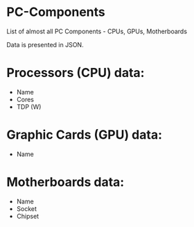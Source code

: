# PC-Components
List of almost all PC Components - CPUs, GPUs, Motherboards


Data is presented in JSON.

# Processors (CPU) data:
- Name
- Cores
- TDP (W)

# Graphic Cards (GPU) data:
- Name

# Motherboards data:
- Name
- Socket
- Chipset
